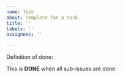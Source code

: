 ```yaml
---
name: Task
about: Template for a task
title: ''
labels: ''
assignees: ''

---
```


Definition of done:

This is **DONE** when all sub-issues are done.
